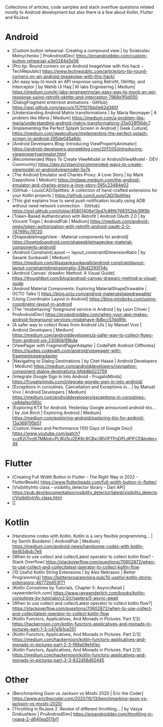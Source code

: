 Collections of articles, code samples and stack overflow questions related mostly to Android development but also there is a few about Kotlin, Flutter and RxJava
# Android
- [Custom button rehearsal. Creating a compound view | by Sviatoslav Melnychenko | ProAndroidDev] https://proandroiddev.com/custom-button-rehearsal-a3e0284d3e56
- [Pro tip: Round corners on an Android ImageView with this hack - TechRepublic] https://www.techrepublic.com/article/pro-tip-round-corners-on-an-android-imageview-with-this-hack/
- [An easy way to mock an API response using Retrofit, OkHttp, and Interceptor | by Wahib Ul Haq | KI labs Engineering | Medium] https://medium.com/ki-labs-engineering/an-easy-way-to-mock-an-api-response-using-retrofit-okhttp-and-interceptor-7968e1f0d050
- [DialogFragment enter/exit animations · GitHub] https://gist.github.com/jasco/e757f1011bb0e62d365f
- [Understanding Android Matrix transformations | by Maria Neumayer | A problem like Maria | Medium] https://medium.com/a-problem-like-maria/understanding-android-matrix-transformations-25e028f56dc7
- [Implementing the Perfect Splash Screen in Android | Geek Culture] https://medium.com/geekculture/implementing-the-perfect-splash-screen-in-android-295de045a8dc
- [Android Developers Blog: Introducing ViewPropertyAnimator] https://android-developers.googleblog.com/2011/05/introducing-viewpropertyanimator.html
- [Recommended Ways To Create ViewModel or AndroidViewModel - DEV Community] https://dev.to/vtsen/recommended-ways-to-create-viewmodel-or-androidviewmodel-5e7k
- [The Android Emulator and Charles Proxy: A Love Story | by Mark Dappollone | Medium] https://mdapp.medium.com/the-android-emulator-and-charles-proxy-a-love-story-595c23484e02
- [GitHub - LouisCAD/Splitties: A collection of hand-crafted extensions for your Kotlin projects.] https://github.com/LouisCAD/Splitties
- [This gist explains how to send push notification locally using ADB without need network connection. · GitHub] https://gist.github.com/tolpp/45801406e13ed7c88fb768352bb39f9b
- [Token-Based Authentication with Retrofit | Android OAuth 2.0 | by Vincent Tirgei | AndroidPub | Medium] https://medium.com/android-news/token-authorization-with-retrofit-android-oauth-2-0-747995c79720
- [ShapeableImageView - Material components for android] https://howtodoandroid.com/shapeableimageview-material-components-android/
- [Android ConstraintLayout — layout_constraintDimensionRatio | by Sasank Sunkavalli | Medium] https://medium.com/@sasanksunkavalli/android-constraintlayout-layout-constraintdimensionratio-33bd2293f34c
- [Android Canvas' drawArc Method: A Visual Guide] https://thoughtbot.com/blog/android-canvas-drawarc-method-a-visual-guide
- [Android Material Components: Exploring MaterialShapeDrawable | OCTO Talks !] https://blog.octo.com/android-materialshapedrawable/
- [Using Coordinator Layout in Android] https://blog.mindorks.com/using-coordinator-layout-in-android
- [The “misbehaving” foreground service in Android | by Leon Chiver | ProAndroidDev] https://proandroiddev.com/when-your-app-makes-android-foreground-services-misbehave-8dbcc57dd99c
- [A safer way to collect flows from Android UIs | by Manuel Vivo | Android Developers | Medium] https://medium.com/androiddevelopers/a-safer-way-to-collect-flows-from-android-uis-23080b1f8bda
- [ViewPager with FragmentPagerAdapter | CodePath Android Cliffnotes] https://guides.codepath.com/android/viewpager-with-fragmentpageradapter
- [Navigating to Dialog Destinations | by Chet Haase | Android Developers | Medium] https://medium.com/androiddevelopers/navigation-component-dialog-destinations-bfeb8b022759
- [Integrate Google Sign In Into Android - FrugalisMinds] https://frugalisminds.com/integrate-google-sign-in-into-android/
- [Exceptions in coroutines. Cancellation and Exceptions in… | by Manuel Vivo | Android Developers | Medium] https://medium.com/androiddevelopers/exceptions-in-coroutines-ce8da1ec060c
- [Exploring KTX for Android. Yesterday Google announced android-ktx… | by Joe Birch | Exploring Android | Medium] https://medium.com/exploring-android/exploring-ktx-for-android-13a369795b51
- [Custom Views and Performance (100 Days of Google Dev)] https://www.youtube.com/watch?v=zK2i7ivzK7M&list=PLWz5rJ2EKKc9CBxr3BVjPTPoDPLdPIFCE&index=49

# Flutter
- [Creating Full Width Button in Flutter - The Right Way in 2022 - FlutterBeads] https://www.flutterbeads.com/full-width-button-in-flutter/
- [VisibilityInfo class - visibility_detector library - Dart API] https://pub.dev/documentation/visibility_detector/latest/visibility_detector/VisibilityInfo-class.html
- []
# Kotlin
- [Handsome codes with Kotlin. Kotlin is a very flexible programming… | by Semih Bozdemir | AndroidPub | Medium] https://medium.com/android-news/handsome-codes-with-kotlin-6e183db4c7e5
- [When to use collect and collectLatest operator to collect kotlin flow? - Stack Overflow] https://stackoverflow.com/questions/70602872/when-to-use-collect-and-collectlatest-operator-to-collect-kotlin-flow
- [10 Useful Kotlin String Extensions | by Alex Nekrasov | Better Programming] https://betterprogramming.pub/10-useful-kotlin-string-extensions-46772b653f71
- [Kotlin Coroutines by Tutorials, Chapter 5: Async/Await | raywenderlich.com] https://www.raywenderlich.com/books/kotlin-coroutines-by-tutorials/v2.0/chapters/5-async-await
- [When to use collect and collectLatest operator to collect kotlin flow?] https://stackoverflow.com/questions/70602872/when-to-use-collect-and-collectlatest-operator-to-collect-kotlin-flow
- [Kotlin Functors, Applicatives, And Monads in Pictures. Part 1/3] https://hackernoon.com/kotlin-functors-applicatives-and-monads-in-pictures-part-1-3-c47a1b1ce251
- [Kotlin Functors, Applicatives, And Monads in Pictures. Part 2/3] https://medium.com/hackernoon/kotlin-functors-applicatives-and-monads-in-pictures-part-2-3-f99a09efd1ec
- [Kotlin Functors, Applicatives, And Monads in Pictures. Part 2/3] https://medium.com/hackernoon/kotlin-functors-applicatives-and-monads-in-pictures-part-3-3-832d58d92445 
# Other
- [Benchmarking Gson vs Jackson vs Moshi 2020 | Eric the Coder] https://www.ericthecoder.com/2020/10/13/benchmarking-gson-vs-jackson-vs-moshi-2020/
- [Throttling in RxJava 2. Review of different throttling… | by Vasya Drobushkov | ProAndroidDev] https://proandroiddev.com/throttling-in-rxjava-2-d640ea5f7bf1
